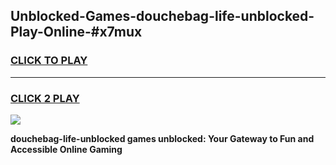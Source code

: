 
## Unblocked-Games-douchebag-life-unblocked-Play-Online-#x7mux
<h3>
<a href="https://premium.freeplayer.one?title=douchebag-life-unblocked&ref=27F">CLICK TO PLAY</a></h3>
<hr>

<h3>
<a href="https://premium.freeplayer.one?title=douchebag-life-unblocked&ref=27F">CLICK 2 PLAY</a>
  
</h3>

<a href="https://premium.freeplayer.one?title=douchebag-life-unblocked&ref=27F"><img src="https://clearcache.store/games.png"></a>


**douchebag-life-unblocked games unblocked: Your Gateway to Fun and Accessible Online Gaming**
